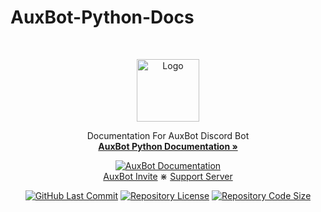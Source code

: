 # AuxBot-Python-Docs

<br />
<p align="center">
  <a href="https://www.auxbot.xyz">
    <img src="https://i.imgur.com/ABXJwrF.png" alt="Logo" width="100" height="100">
  </a>
  <p align="center">
    Documentation For AuxBot Discord Bot
    <br />
    <a href="https://auxbot-python.readthedocs.io/"><strong>AuxBot Python Documentation »</strong></a>
  <p align="center">
    <a href="https://auxbot-python.readthedocs.io/">
        <img src="https://img.shields.io/readthedocs/auxbot-python?color=red&logo=Read%20The%20Docs&logoColor=white"
            alt="AuxBot Documentation"></a>
    <br />
    <a href="https://discord.com/oauth2/authorize?client_id=701301497501188169&scope=bot&permissions=1610083414">AuxBot Invite</a>
    ⋇
    <a href="https://discord.gg/BmPNn6T">Support Server</a>
  </p>
</p>
<p align="center">
    <a href="https://github.com/Auxtal/AuxBot-Python-Docs">
        <img src="https://img.shields.io/github/last-commit/Auxtal/AuxBot-Python-Docs?color=purple&label=Last%20Commit&logo=GitHub&logoColor=white"
            alt="GitHub Last Commit"></a>
  <a href="https://github.com/Auxtal/AuxBot-Python-Docs">
        <img src="https://img.shields.io/github/license/Auxtal/AuxBot-Python-Docs?color=orange&label=License&logo=GitHub"
            alt="Repository License"></a>
  <a href="https://github.com/Auxtal/AuxBot-Python-Docs">
        <img src="https://img.shields.io/github/repo-size/Auxtal/AuxBot-Python-Docs?color=blue&label=Repo%20Size&logo=GitHub&logoColor=white"
            alt="Repository Code Size"></a>
